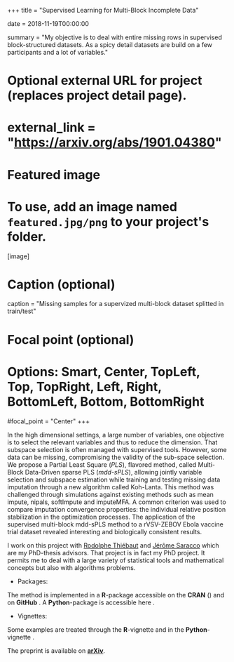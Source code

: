 +++
title = "Supervised Learning for Multi-Block Incomplete Data"

date = 2018-11-19T00:00:00

summary = "My objective is to deal with entire missing rows in supervised block-structured datasets. As a spicy detail datasets are build on a few participants and a lot of variables."

# Optional external URL for project (replaces project detail page).
# external_link = "https://arxiv.org/abs/1901.04380"

# Featured image
# To use, add an image named `featured.jpg/png` to your project's folder. 
[image]
  # Caption (optional)
  caption = "Missing samples for a supervized multi-block dataset splitted in train/test"

  # Focal point (optional)
  # Options: Smart, Center, TopLeft, Top, TopRight, Left, Right, BottomLeft, Bottom, BottomRight
  #focal_point = "Center"
+++

In the high dimensional settings, a large number of variables, one objective is to select the relevant variables and thus to reduce the dimension. That subspace selection is often managed with supervised tools. However, some data can be missing, compromising the validity of the sub-space selection. We propose a Partial Least Square (*PLS*), flavored method, called Multi-Block Data-Driven sparse PLS (*mdd-sPLS*), allowing jointly variable selection and subspace estimation while training and testing missing data imputation through a new algorithm called Koh-Lanta. This method was challenged through simulations against existing methods such as mean impute, nipals, softImpute and imputeMFA. A common criterion was used to compare imputation convergence properties: the individual relative position stabilization in the optimization processes. The application of the supervised multi-block mdd-sPLS method to a rVSV-ZEBOV Ebola vaccine trial dataset revealed interesting and biologically consistent results.

I work on this project with [Rodolphe Thiébaut](https://www.bordeaux-population-health.center/en/) and [Jérôme Saracco](https://www.math.u-bordeaux.fr/~jsaracco/) which are my PhD-thesis advisors. That project is in fact my PhD project. It permits me to deal with a large variety of statistical tools and mathematical concepts but also with algorithms problems.

 * Packages:

The method is implemented in a **R**-package accessible on the **CRAN** ([<i class="fab fa-r-project"></i>](https://cran.r-project.org/package=ddsPLS)) and on **GitHub** [<i class="fab fa-github"></i>](https://github.com/hlorenzo/ddsPLS). A **Python**-package is accessible here [<i class="fab fa-python"></i>](https://pypi.org/project/py_ddspls/).

 * Vignettes:
 
 Some examples are treated through the **R**-vignette [<i class="fab fa-r-project"></i>](/html/ddsPLS.html) and in the **Python**-vignette [<i class="fab fa-python"></i>](https://pypi.org/project/py_ddspls/).



The preprint is available on [**arXiv**](https://arxiv.org/abs/1901.04380).
